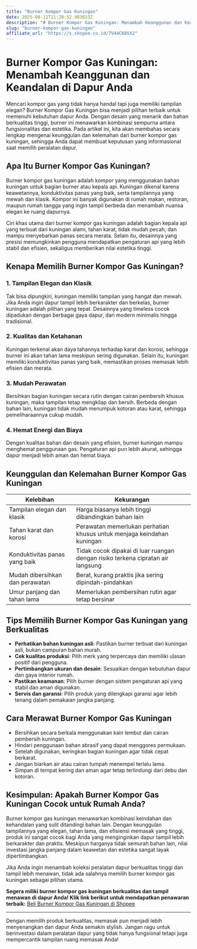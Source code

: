 ```yaml
---
title: "Burner Kompor Gas Kuningan"
date: 2025-08-11T21:28:52.903023Z
description: "# Burner Kompor Gas Kuningan: Menambah Keanggunan dan Keandalan di Dapur Anda..."
slug: "burner-kompor-gas-kuningan"
affiliate_url: "https://s.shopee.co.id/7V44C68VX2"
---
```

# Burner Kompor Gas Kuningan: Menambah Keanggunan dan Keandalan di Dapur Anda

Mencari kompor gas yang tidak hanya handal tapi juga memiliki tampilan elegan? Burner Kompor Gas Kuningan bisa menjadi pilihan terbaik untuk memenuhi kebutuhan dapur Anda. Dengan desain yang menarik dan bahan berkualitas tinggi, burner ini menawarkan kombinasi sempurna antara fungsionalitas dan estetika. Pada artikel ini, kita akan membahas secara lengkap mengenai keunggulan dan kelemahan dari burner kompor gas kuningan, sehingga Anda dapat membuat keputusan yang informasional saat memilih peralatan dapur.

## Apa Itu Burner Kompor Gas Kuningan?

Burner kompor gas kuningan adalah kompor yang menggunakan bahan kuningan untuk bagian burner atau kepala api. Kuningan dikenal karena keawetannya, konduktivitas panas yang baik, serta tampilannya yang mewah dan klasik. Kompor ini banyak digunakan di rumah makan, restoran, maupun rumah tangga yang ingin tampil berbeda dan menambah nuansa elegan ke ruang dapurnya.

Ciri khas utama dari burner kompor gas kuningan adalah bagian kepala api yang terbuat dari kuningan alami, tahan karat, tidak mudah pecah, dan mampu menyebarkan panas secara merata. Selain itu, desainnya yang presisi memungkinkan pengguna mendapatkan pengaturan api yang lebih stabil dan efisien, sekaligus memberikan nilai estetika tinggi.

## Kenapa Memilih Burner Kompor Gas Kuningan?

### 1. Tampilan Elegan dan Klasik
Tak bisa dipungkiri, kuningan memiliki tampilan yang hangat dan mewah. Jika Anda ingin dapur tampil lebih berkarakter dan berkelas, burner kuningan adalah pilihan yang tepat. Desainnya yang timeless cocok dipadukan dengan berbagai gaya dapur, dari modern minimalis hingga tradisional.

### 2. Kualitas dan Ketahanan
Kuningan terkenal akan daya tahannya terhadap karat dan korosi, sehingga burner ini akan tahan lama meskipun sering digunakan. Selain itu, kuningan memiliki konduktivitas panas yang baik, memastikan proses memasak lebih efisien dan merata.

### 3. Mudah Perawatan
Bersihkan bagian kuningan secara rutin dengan cairan pembersih khusus kuningan, maka tampilan tetap mengkilap dan bersih. Berbeda dengan bahan lain, kuningan tidak mudah menumpuk kotoran atau karat, sehingga pemeliharaannya cukup mudah.

### 4. Hemat Energi dan Biaya
Dengan kualitas bahan dan desain yang efisien, burner kuningan mampu menghemat penggunaan gas. Pengaturan api pun lebih akurat, sehingga dapur menjadi lebih aman dan hemat biaya.

## Keunggulan dan Kelemahan Burner Kompor Gas Kuningan

| Kelebihan | Kekurangan |
|------------------------------|--------------------------------|
| Tampilan elegan dan klasik | Harga biasanya lebih tinggi dibandingkan bahan lain |
| Tahan karat dan korosi | Perawatan memerlukan perhatian khusus untuk menjaga keindahan kuningan |
| Konduktivitas panas yang baik | Tidak cocok dipakai di luar ruangan dengan risiko terkena cipratan air langsung |
| Mudah dibersihkan dan perawatan | Berat, kurang praktis jika sering dipindah-pindahkan |
| Umur panjang dan tahan lama | Memerlukan pembersihan rutin agar tetap bersinar |

## Tips Memilih Burner Kompor Gas Kuningan yang Berkualitas

- **Perhatikan bahan kuningan asli**: Pastikan burner terbuat dari kuningan asli, bukan campuran bahan murah.
- **Cek kualitas produksi**: Pilih merk yang terpercaya dan memiliki ulasan positif dari pengguna.
- **Pertimbangkan ukuran dan desain**: Sesuaikan dengan kebutuhan dapur dan gaya interior rumah.
- **Pastikan keamanan**: Pilih burner dengan sistem pengaturan api yang stabil dan aman digunakan.
- **Servis dan garansi**: Pilih produk yang dilengkapi garansi agar lebih tenang dalam pemakaian jangka panjang.

## Cara Merawat Burner Kompor Gas Kuningan

- Bersihkan secara berkala menggunakan kain lembut dan cairan pembersih kuningan.
- Hindari penggunaan bahan abrasif yang dapat menggores permukaan.
- Setelah digunakan, keringkan bagian kuningan agar tidak cepat berkarat.
- Jangan biarkan air atau cairan tumpah menempel terlalu lama.
- Simpan di tempat kering dan aman agar tetap terlindungi dari debu dan kotoran.

## Kesimpulan: Apakah Burner Kompor Gas Kuningan Cocok untuk Rumah Anda?

Burner kompor gas kuningan menawarkan kombinasi keindahan dan kehandalan yang sulit ditandingi bahan lain. Dengan keunggulan tampilannya yang elegan, tahan lama, dan efisiensi memasak yang tinggi, produk ini sangat cocok bagi Anda yang menginginkan dapur tampil lebih berkarakter dan praktis. Meskipun harganya tidak semurah bahan lain, nilai investasi jangka panjang dalam keawetan dan estetika sangat layak dipertimbangkan.

Jika Anda ingin menambah koleksi peralatan dapur berkualitas tinggi dan tampil lebih menawan, tidak ada salahnya memilih burner kompor gas kuningan sebagai pilihan utama.

**Segera miliki burner kompor gas kuningan berkualitas dan tampil menawan di dapur Anda! Klik link berikut untuk mendapatkan penawaran terbaik:** [Beli Burner Kompor Gas Kuningan di Shopee](https://s.shopee.co.id/7V44C68VX2)

---

Dengan memilih produk berkualitas, memasak pun menjadi lebih menyenangkan dan dapur Anda semakin stylish. Jangan ragu untuk berinvestasi dalam peralatan dapur yang tidak hanya fungsional tetapi juga mempercantik tampilan ruang memasak Anda!